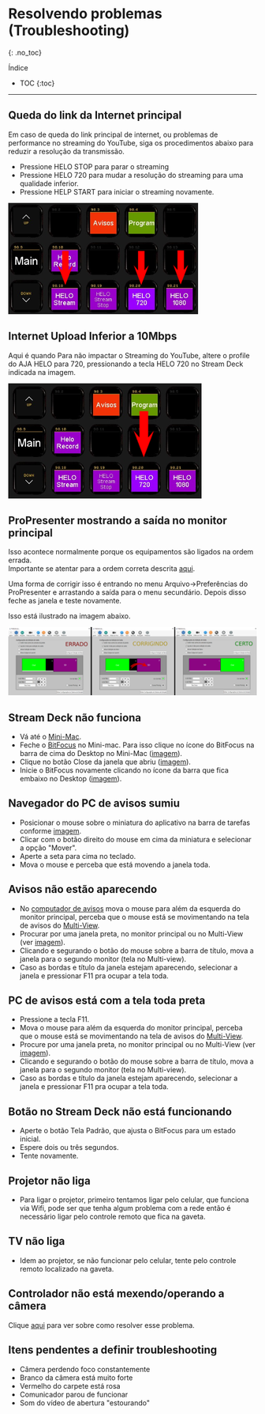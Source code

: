 # Resolvendo problemas (Troubleshooting)
{: .no_toc}

Índice
* TOC
{:toc}
---

## Queda do link da Internet principal

Em caso de queda do link principal de internet, ou problemas de performance no streaming do YouTube, siga os procedimentos abaixo para reduzir a resolução da transmissão.
- Pressione HELO STOP para parar o streaming
- Pressione HELO 720 para mudar a resolução do streaming para uma qualidade inferior.
- Pressione HELP START para iniciar o streaming novamente.

![Queda de sinal de Internet](queda-sinal-internet.png "Queda de sinal de Internet")

## Internet Upload Inferior a 10Mbps

Aqui é quando 
Para não impactar o Streaming do YouTube, altere o profile do AJA HELO para 720, pressionando a tecla HELO 720 no Stream Deck indicada na imagem.

![Atenuar sinal da transmissão](atenuar-sinal-transmissao.png "Atenuar sinal da transmissão")

## ProPresenter mostrando a saída no monitor principal

Isso acontece normalmente porque os equipamentos são ligados na ordem errada.\
Importante se atentar para a ordem correta descrita [aqui](/ibcalvariotv/transmissao/tarefas-inicio-e-fim-de-culto/#ligando-os-computadores).

Uma forma de corrigir isso é entrando no menu Arquivo->Preferências do ProPresenter e arrastando a saída para o menu secundário. Depois disso feche as janela e teste novamente.

Isso está ilustrado na imagem abaixo.

![Arrastando saída para o monitor secundário](propresenter-output-errado.png "Arrastando saída para o monitor secundário")

## Stream Deck não funciona

- Vá até o [Mini-Mac](/ibcalvariotv/transmissao/equipamentos-e-programas#auxiliar-de-transmissao).
- Feche o [BitFocus](/ibcalvariotv/transmissao/equipamentos-e-programas#bitfocus) no Mini-mac.
Para isso clique no ícone do BitFocus na barra de cima do Desktop no Mini-Mac ([imagem](icone-bit-focus.png)).
- Clique no botão Close da janela que abriu  ([imagem](close-bitfocus.png)).
- Inicie o BitFocus novamente clicando no ícone da barra que fica embaixo no Desktop ([imagem](iniciar-bit-focus.png)).

## Navegador do PC de avisos sumiu

- Posicionar o mouse sobre o miniatura do aplicativo na barra de tarefas conforme [imagem](mover-chrome-avisos.png).
- Clicar com o botão direito do mouse em cima da miniatura e selecionar a opção "Mover".
- Aperte a seta para cima no teclado.
- Mova o mouse e perceba que está movendo a janela toda.

## Avisos não estão aparecendo

- No [computador de avisos](/ibcalvariotv/transmissao/equipamentos-e-programas/#computador-do-chat-e-avisos) mova o mouse para além da esquerda do monitor principal, perceba que o mouse está se movimentando na tela de avisos do [Multi-View](/ibcalvariotv/transmissao/equipamentos-e-programas#monitor-multi-view).
- Procurar por uma janela preta, no monitor principal ou no Multi-View (ver [imagem](avisos-no-multiview.jpg)).
- Clicando e segurando o botão do mouse sobre a barra de título, mova a janela para o segundo monitor (tela no Multi-view).
- Caso as bordas e título da janela estejam aparecendo, selecionar a janela e pressionar F11 pra ocupar a tela toda.

## PC de avisos está com a tela toda preta

- Pressione a tecla F11.
- Mova o mouse para além da esquerda do monitor principal, perceba que o mouse está se movimentando na tela de avisos do [Multi-View](/ibcalvariotv/transmissao/equipamentos-e-programas#monitor-multi-view).
- Procure por uma janela preta, no monitor principal ou no Multi-View (ver [imagem](avisos-no-multiview.jpg)).
- Clicando e segurando o botão do mouse sobre a barra de título, mova a janela para o segundo monitor (tela no Multi-view).
- Caso as bordas e título da janela estejam aparecendo, selecionar a janela e pressionar F11 pra ocupar a tela toda.

## Botão no Stream Deck não está funcionando

- Aperte o botão Tela Padrão, que ajusta o BitFocus para um estado inicial.
- Espere dois ou três segundos.
- Tente novamente.

## Projetor não liga

- Para ligar o projetor, primeiro tentamos ligar pelo celular, que funciona via Wifi, pode ser que tenha algum problema com a rede então é necessário ligar pelo controle remoto que fica na gaveta.

## TV não liga

- Idem ao projetor, se não funcionar pelo celular, tente pelo controle remoto localizado na gaveta.

## Controlador não está mexendo/operando a câmera

Clique [aqui](camera-nao-pode-ser-controlada) para ver sobre como resolver esse problema.

## Itens pendentes a definir troubleshooting

- Câmera perdendo foco constantemente
- Branco da câmera está muito forte
- Vermelho do carpete está rosa
- Comunicador parou de funcionar
- Som do vídeo de abertura "estourando"